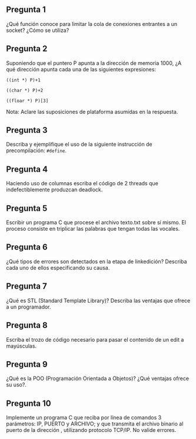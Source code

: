 ## Pregunta 1

¿Qué función conoce para limitar la cola de conexiones entrantes a un socket? ¿Cómo se utiliza?

## Pregunta 2
Suponiendo que el puntero P apunta a la dirección de memoria 1000, ¿A qué dirección apunta cada una de las siguientes expresiones:

```
((int *) P)+1

((char *) P)+2

((floar *) P)[3]
```

Nota: Aclare las suposiciones de plataforma asumidas en la respuesta.

## Pregunta 3
Describa y ejemplifique el uso de la siguiente instrucción de precompilación: ``#define``.

## Pregunta 4
Haciendo uso de columnas escriba el código de 2 threads que indefectiblemente produzcan deadlock.

## Pregunta 5
Escribir un programa C que procese el archivo texto.txt sobre sí mismo. El proceso consiste en triplicar las palabras que tengan todas las vocales.

## Pregunta 6
¿Qué tipos de errores son detectados en la etapa de linkedición? Describa cada uno de ellos especificando su causa.

## Pregunta 7
¿Qué es STL (Standard Template Library)? Describa las ventajas que ofrece a un programador.

## Pregunta 8
Escriba el trozo de código necesario para pasar el contenido de un edit a mayúsculas.

## Pregunta 9
¿Qué es la POO (Programación Orientada a Objetos)? ¿Qué ventajas ofrece su uso?.

## Pregunta 10
Implemente un programa C que reciba por línea de comandos 3 parámetros: IP, PUERTO y ARCHIVO; y que transmita el archivo binario <ARCHIVO> al puerto <PUERTO> de la dirección <IP>, utilizando protocolo TCP/IP. No valide errores.

